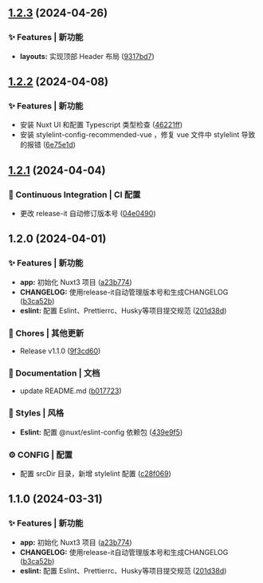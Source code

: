 

## [1.2.3](https://github.com/baiwumm/dream-site/compare/1.2.2...1.2.3) (2024-04-26)


### ✨ Features | 新功能

* **layouts:** 实现顶部 Header 布局 ([9317bd7](https://github.com/baiwumm/dream-site/commit/9317bd756e81df74ffc12fb64d1b1ece9d1147b6))

## [1.2.2](https://github.com/baiwumm/dream-site/compare/1.2.1...1.2.2) (2024-04-08)


### ✨ Features | 新功能

* 安装 Nuxt UI 和配置 Typescript 类型检查 ([46221ff](https://github.com/baiwumm/dream-site/commit/46221ff696b68c2878132e05f5bbb2fc4c6d59e5))
* 安装 stylelint-config-recommended-vue ，修复 vue 文件中 stylelint 导致的报错 ([6e75e1d](https://github.com/baiwumm/dream-site/commit/6e75e1db276a5b73e703a2d6b1f5ee7fc3e70f95))

## [1.2.1](https://github.com/baiwumm/dream-site/compare/1.2.0...1.2.1) (2024-04-04)


### 🔧 Continuous Integration | CI 配置

* 更改 release-it 自动修订版本号 ([04e0490](https://github.com/baiwumm/dream-site/commit/04e0490d5db2bf9ab4afd15146881c3e19f8ec87))

## 1.2.0 (2024-04-01)


### ✨ Features | 新功能

* **app:** 初始化 Nuxt3 项目 ([a23b774](https://github.com/baiwumm/dream-site/commit/a23b774d80ed340949899795e91e32dc5165a979))
* **CHANGELOG:** 使用release-it自动管理版本号和生成CHANGELOG ([b3ca52b](https://github.com/baiwumm/dream-site/commit/b3ca52b7281023bb3070a2aed7794455fd4d82b1))
* **eslint:** 配置 Eslint、Prettierrc、Husky等项目提交规范 ([201d38d](https://github.com/baiwumm/dream-site/commit/201d38dbb4d8d03b7d3257286f8b51c5ecc5285c))


### 🎫 Chores | 其他更新

* Release v1.1.0 ([9f3cd60](https://github.com/baiwumm/dream-site/commit/9f3cd60aa3f22ec4b17e835c961838ada1e66178))


### 📝 Documentation | 文档

* update README.md ([b017723](https://github.com/baiwumm/dream-site/commit/b017723544dd64f07e7dfe357a02223045ec97ff))


### 💄 Styles | 风格

* **Eslint:** 配置 @nuxt/eslint-config 依赖包 ([439e9f5](https://github.com/baiwumm/dream-site/commit/439e9f505ee58f60777835cbfad6bba2489d9de5))


### ⚙ CONFIG | 配置

* 配置 srcDir 目录，新增 stylelint 配置 ([c28f069](https://github.com/baiwumm/dream-site/commit/c28f06951b35095b176da16405de116e8fcbe6c4))

## 1.1.0 (2024-03-31)


### ✨ Features | 新功能

* **app:** 初始化 Nuxt3 项目 ([a23b774](https://github.com/baiwumm/nuxt-navigation/commit/a23b774d80ed340949899795e91e32dc5165a979))
* **CHANGELOG:** 使用release-it自动管理版本号和生成CHANGELOG ([b3ca52b](https://github.com/baiwumm/nuxt-navigation/commit/b3ca52b7281023bb3070a2aed7794455fd4d82b1))
* **eslint:** 配置 Eslint、Prettierrc、Husky等项目提交规范 ([201d38d](https://github.com/baiwumm/nuxt-navigation/commit/201d38dbb4d8d03b7d3257286f8b51c5ecc5285c))
